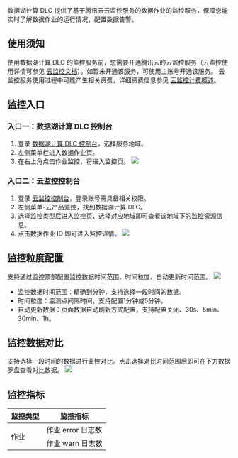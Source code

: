 数据湖计算 DLC 提供了基于腾讯云云监控服务的数据作业的监控服务，保障您能实时了解数据作业的运行情况，配置数据告警。
## 使用须知
使用数据湖计算 DLC 的监控服务前，您需要开通腾讯云的云监控服务（云监控使用详情可参见 [云监控文档](https://cloud.tencent.com/document/product/248)）。如暂未开通该服务，可使用主账号开通该服务。
云监控服务使用过程中可能产生相关资费，详细资费信息参见 [云监控计费概述](https://cloud.tencent.com/document/product/248/50130)。

## 监控入口
### 入口一：数据湖计算 DLC 控制台
1. 登录 [数据湖计算 DLC 控制台](https://console.cloud.tencent.com/dlc)，选择服务地域。
2. 左侧菜单栏进入数据作业页。
3. 在右上角点击作业监控，将进入监控页。
![](https://qcloudimg.tencent-cloud.cn/raw/859f7b878ce83411fb4cee91d5ebf333.png)

### 入口二：云监控控制台
1. 登录 [云监控控制台](https://console.cloud.tencent.com/monitor)，登录账号需具备相关权限。
2. 左侧菜单-云产品监控，找到数据湖计算 DLC。
3. 选择监控类型后进入监控页，选择对应地域即可查看该地域下的监控资源信息。
4. 点击数据作业 ID 即可进入监控详情。
![](https://qcloudimg.tencent-cloud.cn/raw/9dbc4bfc88ab097510c45c65f39059f6.png)

## 监控粒度配置
支持通过监控顶部配置监控数据时间范围、时间粒度、自动更新时间范围。
![](https://qcloudimg.tencent-cloud.cn/raw/989bb8c9a477f42b7dfa264a7fe43f61.png)
- 监控数据时间范围：精确到分钟，支持选择一段时间的数据。
- 时间粒度：监测点间隔时间，支持配置1分钟或5分钟。
- 自动更新数据：页面数据自动刷新方式配置，支持配置关闭、30s、5min、30min、1h。

## 监控数据对比
支持选择一段时间的数据进行监控对比。点击选择对比时间范围后即可在下方数据罗盘查看对比数据。
![](https://qcloudimg.tencent-cloud.cn/raw/bed85263f5e0d747b4490d8691573923.png)

## 监控指标
<table>
<thead>
<tr>
<th>监控类型</th>
<th>监控指标</th>
</tr>
</thead>
<tbody><tr>
<td rowspan=2>作业</td>
<td>作业 error 日志数</td>
</tr>
<tr>
<td>作业 warn 日志数</td>
</tr>
</tbody></table>

